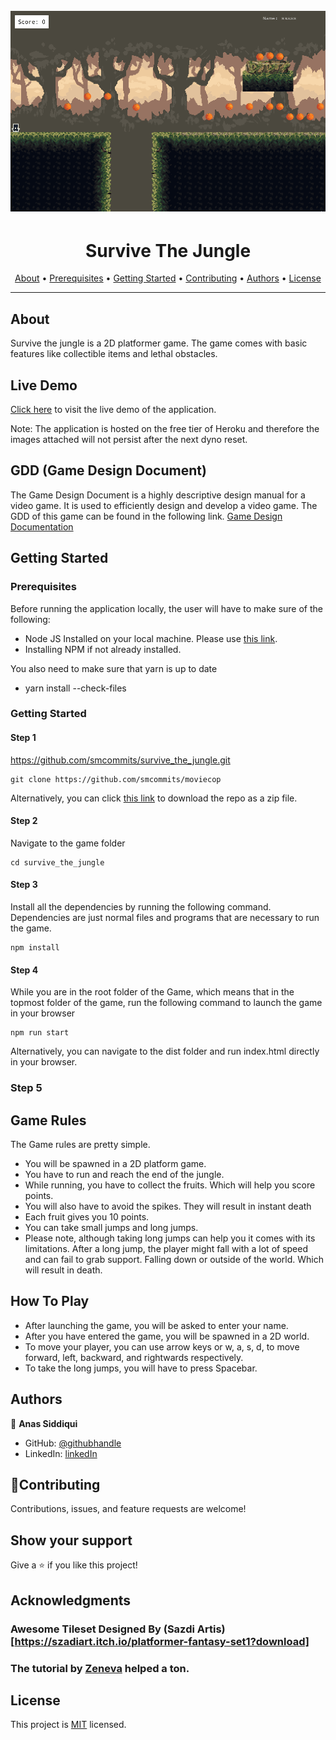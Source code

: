 <h1 align="center">
  <br>
  <a href="https://github.com/smcommits/moviecop/archive/develop.zip"><img src="./assets/screen.gif"></a>
</h1>

<h1 align="center">Survive The Jungle</h1>

<p align="center">
  <a href="#about">About</a> •
  <a href="#prerequisites">Prerequisites</a> •
  <a href="#getting-started">Getting Started</a> •
  <a href="#contributing">Contributing</a> •
  <a href="#authors">Authors</a> •
  <a href="#license">License</a>
</p>

---

## About
Survive the jungle is a 2D platformer game. The game comes with basic features like collectible items and lethal obstacles. 

## Live Demo
[Click here](https://herokuapp.com) to visit the live demo of the application. 

Note: The application is hosted on the free tier of Heroku and therefore the images attached will not persist after the next dyno reset. 

## GDD (Game Design Document)

The Game Design Document is a highly descriptive design manual for a video game. It is used to efficiently design and develop a video game. The GDD of this game can be found in the following link. 
[Game Design Documentation](./docs/GDD.md)

## Getting Started

### Prerequisites

Before running the application locally, the user will have to make sure of the following:
- Node JS Installed on your local machine. Please use [this link](https://nodejs.org/en/).
- Installing NPM if not already installed.

You also need to make sure that yarn is up to date
- yarn install --check-files


### Getting Started

#### Step 1

https://github.com/smcommits/survive_the_jungle.git   
```
git clone https://github.com/smcommits/moviecop
```
       
Alternatively, you can click [this link](https://github.com/smcommits/survive_the_jungle/archive/develop.zip) to download the repo as a zip file.

#### Step 2

Navigate to the game folder
```
cd survive_the_jungle
```

#### Step 3

Install all the dependencies by running the following command. Dependencies are just normal files and programs that are necessary to run the game. 
```
npm install
```

#### Step 4
While you are in the root folder of the Game, which means that in the topmost folder of the game, run the following command to launch the game in your browser
```
npm run start
```

Alternatively, you can navigate to the dist folder and run index.html directly in your browser.
### Step 5

## Game Rules

The Game rules are pretty simple.
- You will be spawned in a 2D platform game. 
- You have to run and reach the end of the jungle. 
- While running, you have to collect the fruits. Which will help you score points. 
- You will also have to avoid the spikes. They will result in instant death
- Each fruit gives you 10 points. 
- You can take small jumps and long jumps. 
- Please note, although taking long jumps can help you it comes with its limitations. After a long jump, the player might fall with a lot of speed and
can fail to grab support. Falling down or outside of the world. Which will result in death. 


## How To Play

- After launching the game, you will be asked to enter your name. 
- After you have entered the game, you will be spawned in a 2D world. 
- To move your player, you can use arrow keys or w, a, s, d, to move forward, left, backward, and rightwards respectively. 
- To take the long jumps, you will have to press Spacebar. 

## Authors

👤 **Anas Siddiqui**
  - GitHub: [@githubhandle](https://github.com/smcommits)
  - LinkedIn: [linkedIn](https://linkedin.com/in/sm-anas)


## 🤝Contributing

Contributions, issues, and feature requests are welcome!

## Show your support

Give a ⭐️ if you like this project!

## Acknowledgments

### Awesome Tileset Designed By (Sazdi Artis)[https://szadiart.itch.io/platformer-fantasy-set1?download]
### The tutorial by [Zeneva](https://phasertutorials.com/creating-a-phaser-3-template-part-1/) helped a ton. 

## License

This project is [MIT](./LICENSE) licensed.







